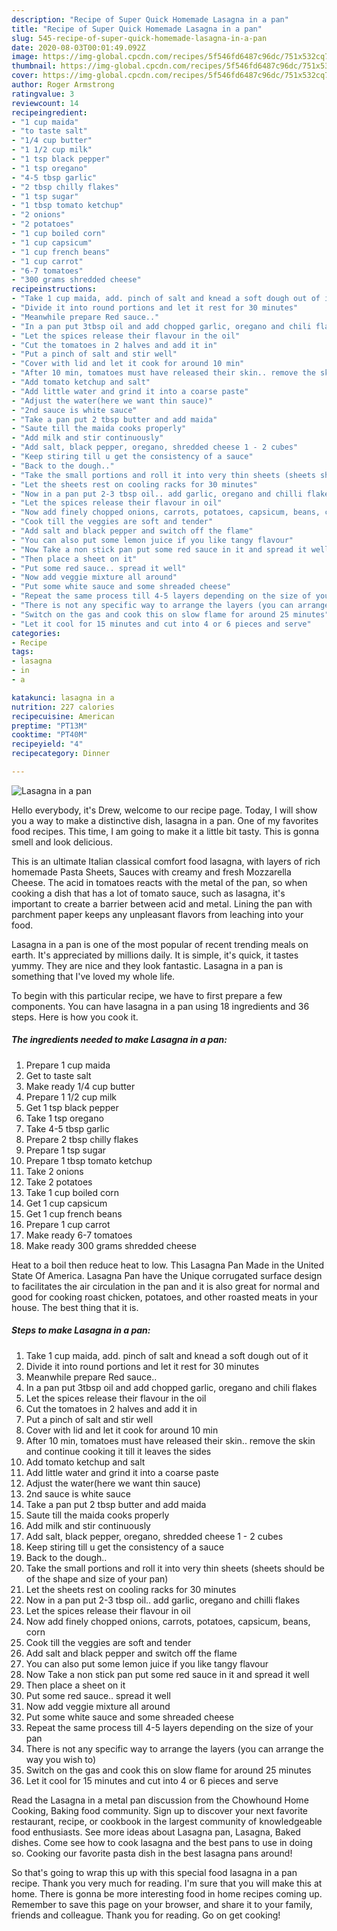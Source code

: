 ```yaml
---
description: "Recipe of Super Quick Homemade Lasagna in a pan"
title: "Recipe of Super Quick Homemade Lasagna in a pan"
slug: 545-recipe-of-super-quick-homemade-lasagna-in-a-pan
date: 2020-08-03T00:01:49.092Z
image: https://img-global.cpcdn.com/recipes/5f546fd6487c96dc/751x532cq70/lasagna-in-a-pan-recipe-main-photo.jpg
thumbnail: https://img-global.cpcdn.com/recipes/5f546fd6487c96dc/751x532cq70/lasagna-in-a-pan-recipe-main-photo.jpg
cover: https://img-global.cpcdn.com/recipes/5f546fd6487c96dc/751x532cq70/lasagna-in-a-pan-recipe-main-photo.jpg
author: Roger Armstrong
ratingvalue: 3
reviewcount: 14
recipeingredient:
- "1 cup maida"
- "to taste salt"
- "1/4 cup butter"
- "1 1/2 cup milk"
- "1 tsp black pepper"
- "1 tsp oregano"
- "4-5 tbsp garlic"
- "2 tbsp chilly flakes"
- "1 tsp sugar"
- "1 tbsp tomato ketchup"
- "2 onions"
- "2 potatoes"
- "1 cup boiled corn"
- "1 cup capsicum"
- "1 cup french beans"
- "1 cup carrot"
- "6-7 tomatoes"
- "300 grams shredded cheese"
recipeinstructions:
- "Take 1 cup maida, add. pinch of salt and knead a soft dough out of it"
- "Divide it into round portions and let it rest for 30 minutes"
- "Meanwhile prepare Red sauce.."
- "In a pan put 3tbsp oil and add chopped garlic, oregano and chili flakes"
- "Let the spices release their flavour in the oil"
- "Cut the tomatoes in 2 halves and add it in"
- "Put a pinch of salt and stir well"
- "Cover with lid and let it cook for around 10 min"
- "After 10 min, tomatoes must have released their skin.. remove the skin and continue cooking it till it leaves the sides"
- "Add tomato ketchup and salt"
- "Add little water and grind it into a coarse paste"
- "Adjust the water(here we want thin sauce)"
- "2nd sauce is white sauce"
- "Take a pan put 2 tbsp butter and add maida"
- "Saute till the maida cooks properly"
- "Add milk and stir continuously"
- "Add salt, black pepper, oregano, shredded cheese 1 - 2 cubes"
- "Keep stiring till u get the consistency of a sauce"
- "Back to the dough.."
- "Take the small portions and roll it into very thin sheets (sheets should be of the shape and size of your pan)"
- "Let the sheets rest on cooling racks for 30 minutes"
- "Now in a pan put 2-3 tbsp oil.. add garlic, oregano and chilli flakes"
- "Let the spices release their flavour in oil"
- "Now add finely chopped onions, carrots, potatoes, capsicum, beans, corn"
- "Cook till the veggies are soft and tender"
- "Add salt and black pepper and switch off the flame"
- "You can also put some lemon juice if you like tangy flavour"
- "Now Take a non stick pan put some red sauce in it and spread it well"
- "Then place a sheet on it"
- "Put some red sauce.. spread it well"
- "Now add veggie mixture all around"
- "Put some white sauce and some shreaded cheese"
- "Repeat the same process till 4-5 layers depending on the size of your pan"
- "There is not any specific way to arrange the layers (you can arrange the way you wish to)"
- "Switch on the gas and cook this on slow flame for around 25 minutes"
- "Let it cool for 15 minutes and cut into 4 or 6 pieces and serve"
categories:
- Recipe
tags:
- lasagna
- in
- a

katakunci: lasagna in a 
nutrition: 227 calories
recipecuisine: American
preptime: "PT13M"
cooktime: "PT40M"
recipeyield: "4"
recipecategory: Dinner

---
```



![Lasagna in a pan](https://img-global.cpcdn.com/recipes/5f546fd6487c96dc/751x532cq70/lasagna-in-a-pan-recipe-main-photo.jpg)

Hello everybody, it's Drew, welcome to our recipe page. Today, I will show you a way to make a distinctive dish, lasagna in a pan. One of my favorites food recipes. This time, I am going to make it a little bit tasty. This is gonna smell and look delicious.

This is an ultimate Italian classical comfort food lasagna, with layers of rich homemade Pasta Sheets, Sauces with creamy and fresh Mozzarella Cheese. The acid in tomatoes reacts with the metal of the pan, so when cooking a dish that has a lot of tomato sauce, such as lasagna, it&#39;s important to create a barrier between acid and metal. Lining the pan with parchment paper keeps any unpleasant flavors from leaching into your food.

Lasagna in a pan is one of the most popular of recent trending meals on earth. It's appreciated by millions daily. It is simple, it's quick, it tastes yummy. They are nice and they look fantastic. Lasagna in a pan is something that I've loved my whole life.


To begin with this particular recipe, we have to first prepare a few components. You can have lasagna in a pan using 18 ingredients and 36 steps. Here is how you cook it.

<!--inarticleads1-->

##### The ingredients needed to make Lasagna in a pan:

1. Prepare 1 cup maida
1. Get to taste salt
1. Make ready 1/4 cup butter
1. Prepare 1 1/2 cup milk
1. Get 1 tsp black pepper
1. Take 1 tsp oregano
1. Take 4-5 tbsp garlic
1. Prepare 2 tbsp chilly flakes
1. Prepare 1 tsp sugar
1. Prepare 1 tbsp tomato ketchup
1. Take 2 onions
1. Take 2 potatoes
1. Take 1 cup boiled corn
1. Get 1 cup capsicum
1. Get 1 cup french beans
1. Prepare 1 cup carrot
1. Make ready 6-7 tomatoes
1. Make ready 300 grams shredded cheese


Heat to a boil then reduce heat to low. This Lasagna Pan Made in the United State Of America. Lasagna Pan have the Unique corrugated surface design to facilitates the air circulation in the pan and it is also great for normal and good for cooking roast chicken, potatoes, and other roasted meats in your house. The best thing that it is. 

<!--inarticleads2-->

##### Steps to make Lasagna in a pan:

1. Take 1 cup maida, add. pinch of salt and knead a soft dough out of it
1. Divide it into round portions and let it rest for 30 minutes
1. Meanwhile prepare Red sauce..
1. In a pan put 3tbsp oil and add chopped garlic, oregano and chili flakes
1. Let the spices release their flavour in the oil
1. Cut the tomatoes in 2 halves and add it in
1. Put a pinch of salt and stir well
1. Cover with lid and let it cook for around 10 min
1. After 10 min, tomatoes must have released their skin.. remove the skin and continue cooking it till it leaves the sides
1. Add tomato ketchup and salt
1. Add little water and grind it into a coarse paste
1. Adjust the water(here we want thin sauce)
1. 2nd sauce is white sauce
1. Take a pan put 2 tbsp butter and add maida
1. Saute till the maida cooks properly
1. Add milk and stir continuously
1. Add salt, black pepper, oregano, shredded cheese 1 - 2 cubes
1. Keep stiring till u get the consistency of a sauce
1. Back to the dough..
1. Take the small portions and roll it into very thin sheets (sheets should be of the shape and size of your pan)
1. Let the sheets rest on cooling racks for 30 minutes
1. Now in a pan put 2-3 tbsp oil.. add garlic, oregano and chilli flakes
1. Let the spices release their flavour in oil
1. Now add finely chopped onions, carrots, potatoes, capsicum, beans, corn
1. Cook till the veggies are soft and tender
1. Add salt and black pepper and switch off the flame
1. You can also put some lemon juice if you like tangy flavour
1. Now Take a non stick pan put some red sauce in it and spread it well
1. Then place a sheet on it
1. Put some red sauce.. spread it well
1. Now add veggie mixture all around
1. Put some white sauce and some shreaded cheese
1. Repeat the same process till 4-5 layers depending on the size of your pan
1. There is not any specific way to arrange the layers (you can arrange the way you wish to)
1. Switch on the gas and cook this on slow flame for around 25 minutes
1. Let it cool for 15 minutes and cut into 4 or 6 pieces and serve


Read the Lasagna in a metal pan discussion from the Chowhound Home Cooking, Baking food community. Sign up to discover your next favorite restaurant, recipe, or cookbook in the largest community of knowledgeable food enthusiasts. See more ideas about Lasagna pan, Lasagna, Baked dishes. Come see how to cook lasagna and the best pans to use in doing so. Cooking our favorite pasta dish in the best lasagna pans around! 

So that's going to wrap this up with this special food lasagna in a pan recipe. Thank you very much for reading. I'm sure that you will make this at home. There is gonna be more interesting food in home recipes coming up. Remember to save this page on your browser, and share it to your family, friends and colleague. Thank you for reading. Go on get cooking!
